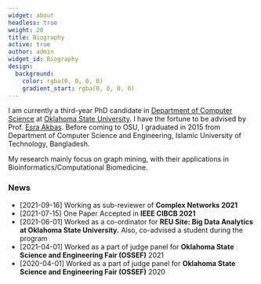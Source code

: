 ```yaml
---
widget: about
headless: true
weight: 20
title: Biography
active: true
author: admin
widget_id: Biography
design:
  background:
    color: rgba(0, 0, 0, 0)
    gradient_start: rgba(0, 0, 0, 0)
---
```

I am currently a third-year PhD candidate in [Department of Computer Science](https://computerscience.okstate.edu) at [Oklahoma State University](https://go.okstate.edu). I have the fortune to be advised by Prof. [Esra Akbas](https://www.cs.okstate.edu/~eakbas/). Before coming to OSU, I graduated in 2015 from Department of Computer Science and Engineering, Islamic University of Technology, Bangladesh.

My research mainly focus on graph mining, with their applications in Bioinformatics/Computational Biomedicine.

### News

* \[2021-09-16] Working as sub-reviewer of **Complex Networks 2021**
* \[2021-07-15] One Paper Accepted in **IEEE CIBCB 2021**
* \[2021-06-01] Worked as a co-ordinator for **REU Site: Big Data Analytics at Oklahoma State University.** Also, co-advised a student during the program
* \[2021-04-01] Worked as a part of judge panel for **Oklahoma State Science and Engineering Fair (OSSEF)** 2021
* \[2020-04-01] Worked as a part of judge panel for **Oklahoma State Science and Engineering Fair (OSSEF)** 2020